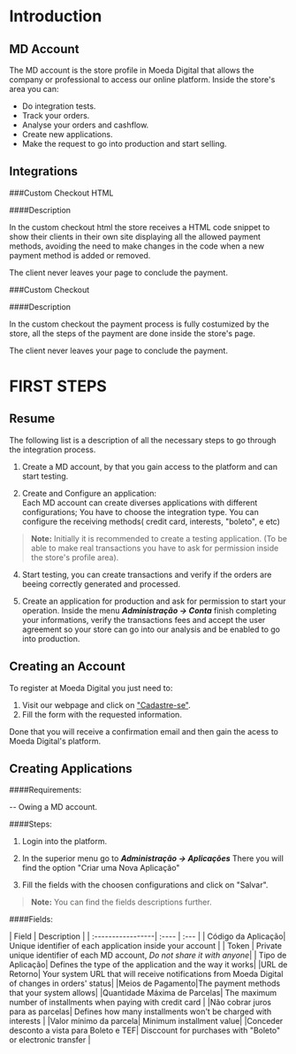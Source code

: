 Introduction
=========

MD Account
-------------

The MD account is the store profile in Moeda Digital that allows the company or professional to access our online platform.
Inside the store's area you can:

- Do integration tests.
- Track your orders.
- Analyse your orders and cashflow.
- Create new applications.
- Make the request to go into production and start selling.

Integrations
----------------

###Custom Checkout HTML

####Description

In the custom checkout html the store receives a HTML code snippet to show their clients in their own site displaying all the allowed payment methods, avoiding the need to make changes in the code when a new payment method is added or removed.

The client never leaves your page to conclude the payment.

###Custom Checkout

####Description

In the custom checkout the payment process is fully costumized by the store, all the steps of the payment are done inside the store's page. 

The client never leaves your page to conclude the payment.


FIRST STEPS
================

Resume
-----------

The following list is a description of all the necessary steps to go through the integration process.

1. Create a MD account, by that you gain access to the platform and can start testing.

2. Create and Configure an application: 
<br>Each MD account can create diverses applications with different configurations;
You have to choose the integration type.
You can configure the receiving methods( credit card, interests, "boleto", e etc)
>**Note:** Initially it is recommended to create a testing application. (To be able to make real transactions you have to ask for permission inside the store's profile area).

4. Start testing, you can create transactions and verify if the orders are beeing correctly generated and processed.

5. Create an application for production and ask for permission to start your operation. Inside the menu ***Administração → Conta*** finish completing your informations, verify the transactions fees and accept the user agreement so your store can go into our analysis and be enabled to go into production.


Creating an Account
--------------------

To register at Moeda Digital you just need to:

1. Visit our webpage and click on ["Cadastre-se"](https://moeda.digital/signup.aspx).
2. Fill the form with the requested information.

Done that you will receive a confirmation email and then gain the acess to Moeda Digital's platform.

Creating Applications
-------------------------

####Requirements:

-- Owing a MD account.

####Steps:

1. Login into the platform.

2. In the superior menu go to  ***Administração → Aplicações*** 
There you will find the option "Criar uma Nova Aplicação"

3. Fill the fields with the choosen configurations and click on "Salvar".
>**Note:** You can find the fields descriptions further. 

####Fields: 

| Field    | Description |
| :-----------------| :---- | :--- |
| Código da Aplicação| Unique identifier of each application inside your account |
| Token | Private unique identifier of each MD account, *Do not share it with anyone*|
| Tipo de Aplicação| Defines the type of the application and the way it works|
|URL de Retorno| Your system URL that will receive notifications from Moeda Digital of changes in orders' status|
|Meios de Pagamento|The payment methods that your system allows|
|Quantidade Máxima de Parcelas| The maximum number of installments when paying with credit card |
|Não cobrar juros para as parcelas| Defines how many installments won't be charged with interests |
|Valor mínimo da parcela| Minimum installment value|
|Conceder desconto a vista para Boleto e TEF| Disccount for purchases with "Boleto" or electronic transfer  | 




